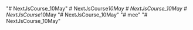 "# NextJsCourse_10May" 
#   N e x t J s C o u r s e _ 1 0 M a y  
 # NextJsCourse_10May
#   N e x t J s C o u r s e _ 1 0 M a y  
 "# NextJsCourse_10May" 
"# mee" 
"# NextJsCourse_10May" 
